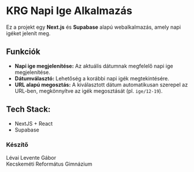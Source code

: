 # KRG Napi Ige Alkalmazás

Ez a projekt egy **Next.js** és **Supabase** alapú webalkalmazás, amely napi igéket jelenít meg. 

## Funkciók

- **Napi ige megjelenítése:** Az aktuális dátumnak megfelelő napi ige megjelenítése.  
- **Dátumválasztó:** Lehetőség a korábbi napi igék megtekintésére.  
- **URL alapú megosztás:** A kiválasztott dátum automatikusan szerepel az URL-ben, megkönnyítve az igék megosztását (pl. `ige/12-19`).

## Tech Stack:
- NextJS + React
- Supabase

### Készítő
Lévai Levente Gábor\
Kecskeméti Református Gimnázium
